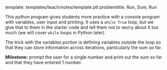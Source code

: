 template: templates/teach/notes/template.ptl
problemtitle: Run, Sum, Run

This python program gives students more practice with a console program with variables, user input and printing.  It uses a `while True` loop, but we give that to them in the starter code and tell them not to worry about it too much (we will cover `while` loops in Python later).

The trick with the variables portion is defining variables outside the loop so that they can store information across iterations, particularly the sum so far.

**Milestone:** prompt the user for a single number and print out the sum so far and that they have entered 1 number.